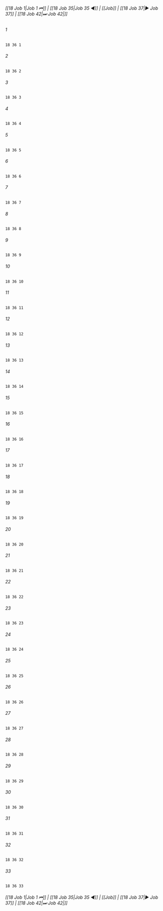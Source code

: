 
###### [[18 Job 1|Job 1 ⏮]] | [[18 Job 35|Job 35 ◀]] | [[Job]] | [[18 Job 37|▶ Job 37]] | [[18 Job 42|⏭ Job 42|]]

###### 1
``` verse
18 36 1 
```
###### 2
``` verse
18 36 2 
```
###### 3
``` verse
18 36 3 
```
###### 4
``` verse
18 36 4 
```
###### 5
``` verse
18 36 5 
```
###### 6
``` verse
18 36 6 
```
###### 7
``` verse
18 36 7 
```
###### 8
``` verse
18 36 8 
```
###### 9
``` verse
18 36 9 
```
###### 10
``` verse
18 36 10 
```
###### 11
``` verse
18 36 11 
```
###### 12
``` verse
18 36 12 
```
###### 13
``` verse
18 36 13 
```
###### 14
``` verse
18 36 14 
```
###### 15
``` verse
18 36 15 
```
###### 16
``` verse
18 36 16 
```
###### 17
``` verse
18 36 17 
```
###### 18
``` verse
18 36 18 
```
###### 19
``` verse
18 36 19 
```
###### 20
``` verse
18 36 20 
```
###### 21
``` verse
18 36 21 
```
###### 22
``` verse
18 36 22 
```
###### 23
``` verse
18 36 23 
```
###### 24
``` verse
18 36 24 
```
###### 25
``` verse
18 36 25 
```
###### 26
``` verse
18 36 26 
```
###### 27
``` verse
18 36 27 
```
###### 28
``` verse
18 36 28 
```
###### 29
``` verse
18 36 29 
```
###### 30
``` verse
18 36 30 
```
###### 31
``` verse
18 36 31 
```
###### 32
``` verse
18 36 32 
```
###### 33
``` verse
18 36 33 
```

###### [[18 Job 1|Job 1 ⏮]] | [[18 Job 35|Job 35 ◀]] | [[Job]] | [[18 Job 37|▶ Job 37]] | [[18 Job 42|⏭ Job 42|]]

